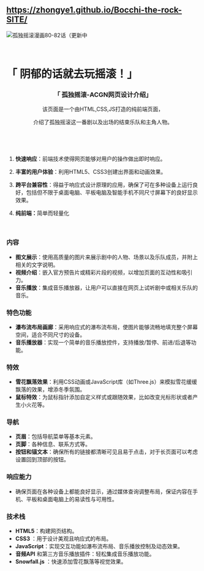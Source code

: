



## https://zhongye1.github.io/Bocchi-the-rock-SITE/

![孤独摇滚漫画80-82话（更新中](https://pic1.zhimg.com/v2-e5ffdd4ac09ba802d296d7b0178f5964_r.jpg)

​        

# 「 阴郁的话就去玩摇滚！」

<h3 style="text-align: center;">「 孤独摇滚-ACGN网页设计介绍」</h3>
<p style="text-align: center;">该页面是一个由HTML,CSS,JS打造的纯前端页面，</p>
<p style="text-align: center;">介绍了孤独摇滚这一番剧以及出场的结束乐队和主角人物。</p>
<p style="text-align: center;">&nbsp;</p>
<p style="text-align: left;">&nbsp;</p>
<ol style="text-align: left;">
<li data-spm-anchor-id="5176.28103460.0.i2.297c5d27jRHCSY">
<p><strong>快速响应</strong>：前端技术使得网页能够对用户的操作做出即时响应。</p>
</li>
<li data-spm-anchor-id="5176.28103460.0.i2.297c5d27jRHCSY">
<p><strong>丰富的用户体验</strong>：利用HTML5、CSS3创建出界面和动画效果。</p>
</li>
<li>
<p><strong>跨平台兼容性</strong>：得益于响应式设计原理的应用，确保了可在多种设备上运行良好，包括但不限于桌面电脑、平板电脑及智能手机不同尺寸屏幕下的良好显示效果。</p>
</li>
<li><strong>纯前端：</strong>简单而轻量化</li>
</ol>
<p style="text-align: left;">&nbsp;</p>
<h3 style="text-align: left;">内容</h3>
<ul style="text-align: left;">
<li><strong>图文展示</strong>：使用高质量的图片来展示剧中的人物、场景以及乐队成员，并附上相关的文字说明。</li>
<li><strong>视频介绍</strong>：嵌入官方预告片或精彩片段的视频，以增加页面的互动性和吸引力。</li>
<li><strong>音乐播放</strong>：集成音乐播放器，让用户可以直接在网页上试听剧中或相关乐队的音乐。</li>
</ul>
<h3 style="text-align: left;">特色功能</h3>
<ul style="text-align: left;">
<li><strong>瀑布流布局画廊</strong>：采用响应式的瀑布流布局，使图片能够流畅地填充整个屏幕空间，适合不同尺寸的设备。</li>
<li><strong>音乐播放器</strong>：实现一个简单的音乐播放控件，支持播放/暂停、前进/后退等功能。</li>
</ul>
<h3 style="text-align: left;">特效</h3>
<ul style="text-align: left;">
<li><strong>雪花飘落效果</strong>：利用CSS动画或JavaScript库（如Three.js）来模拟雪花缓缓飘落的效果，增添冬季氛围。</li>
<li><strong>鼠标特效</strong>：为鼠标指针添加自定义样式或跟随效果，比如改变光标形状或者产生小火花等。</li>
</ul>
<h3 style="text-align: left;">导航</h3>
<ul style="text-align: left;">
<li><strong>页眉</strong>：包括导航菜单等基本元素。</li>
<li><strong>页脚</strong>：各种信息、联系方式等。</li>
<li><strong>按钮和锚文本</strong>：确保所有的链接都清晰可见且易于点击，对于长页面可以考虑设置回到顶部的按钮。</li>
</ul>
<h3 style="text-align: left;">响应能力</h3>
<ul style="text-align: left;">
<li>确保页面在各种设备上都能良好显示，通过媒体查询调整布局，保证内容在手机、平板和桌面电脑上的易读性与可用性。</li>
</ul>
<h3 style="text-align: left;">技术栈</h3>
<ul>
<li style="text-align: left;"><strong>HTML5</strong>：构建网页结构。</li>
<li style="text-align: left;"><strong>CSS3 </strong>：用于设计美观且响应式的布局。</li>
<li style="text-align: left;"><strong>JavaScript</strong>：实现交互功能如瀑布流布局、音乐播放控制及动态效果。</li>
<li style="text-align: left;"><strong>音频API</strong>&nbsp;和第三方音乐播放插件：轻松集成音乐播放功能。</li>
<li style="text-align: left;" data-spm-anchor-id="5176.28103460.0.i4.297c5d27jRHCSY"><strong>Snowfall.js</strong> ：快速添加雪花飘落等视觉效果。</li>
</ul>

